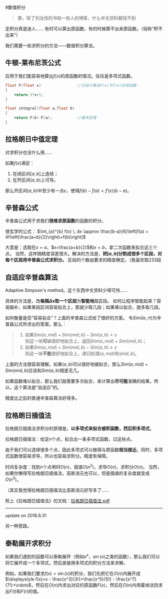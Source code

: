 #数值积分

>靠，除了刘汝佳的书和一些人的博客，什么中文资料都找不到

定积分真是迷人……
有时可以算出原函数，有的时候算不出来原函数。（俗称“积不出来”）

我们需要一些求积分的方法——数值积分算法。

## 牛顿-莱布尼茨公式
应用于我们能容易地算出$f(x)$的原函数的情况。往往是多项式函数。

```cpp
float F(float x)				//已经计算出F(x)为f(x)的导函数
{
	return 3*x+1;
}

float integral(float a,float b)
{								
	return F(b)-F(a);           //基本定理
}
```

## 拉格朗日中值定理

对求积分也没什么用……

如果$f(x)$满足：
1. 在闭区间$[a,b]$上连续；
2. 在开区间$(a,b)$上可导。

那么开区间$(a,b)$中至少有一点$\varepsilon$，使得$f(b)-f(a)=f\prime(\varepsilon)(b-a)$。

## 辛普森公式
辛普森公式用于求我们**很难求原函数**的函数的积分。

很玄学的公式：
$\int_{a}^{b} f(x) \, dx \approx \frac{b-a}{6}\left[f(a) + 4f\left(\frac{a+b}{2}\right)+f(b)\right]$

大意是：选取在$x=a$、$x=\frac{a+b}{2}$和$x=b$，拿二次函数来拟合这三个点。
当然，这样搞精度误差很大。解决的方法是，**把$[a,b]$分割成很多个区段，对每个区段用辛普森公式求积分。**
区段的个数由要求的精度确定。（我喜欢取$233$段

## 自适应辛普森算法
Adaptive Simpson's method。这个东西中文资料少得可怜……

具体的方法是，改**每隔$\Delta x$取一个区段**为**智能地**取区段。
如何让程序智能起来？容易脑补，如果某段区间容易拟合上，那就少取几段；如果难以拟合，就多取几段。

如何衡量是否“容易拟合”？上面的辛普森公式给了很好的方案。
令$Sim(le,rt)$为辛普森公式所求出的答案。那么：
>1. 如果$Sim(a,mid)+Sim(mid,b)-Sim(a,b) < \gamma$  
>则这一块**可以**很好地拟合上，返回$Sim(a,mid)+Sim(mid,b)$；  
>2. 如果$Sim(a,mid)+Sim(mid,b)-Sim(a,b) ≥ \gamma$  
>则这一块**不能**很好地拟合上，递归处理$(a,mid)$和$(mid,b)$。  

上面的方法很容易理解。如果$(a,b)$可以很好地被拟合，那么$Sim(a,mid)+Sim(mid,b)$应该和$Sim(a,b)$相差无几。

如果函数难以拟合，那么我们就需要多次拟合，来计算出**尽可能**准确的结果。所以，这个算法是“自适应”的。

精度比之前的普通辛普森算法好得多。

## 拉格朗日插值法
拉格朗日插值法求积分的原理是，**以多项式来拟合被积函数，然后积多项式**。

拉格朗日插值法：给定$n$个点，拟合出一条多项式函数，过这些点。

由于我们可以选择很多个点，因此多项式可以做得与原函数**相当接近**。同时，多项式函数很容易求导，所以也容易求积分。精度有保障。

时间复杂度：找到$n$个点用时$O(n)$，插值$O(n^2)$，求导$O(n)$，求积分$O(n)$。
当然，如果你懒得写拉格朗日插值法，高斯消元也可以，但是插值的复杂度就变成$O(n^3)$。

（其实我觉得拉格朗日插值法比高斯消元好写多了……

附上《拉格朗日插值法》的文档：[拉格朗日插值法.pdf](http://ruanxingzhi.coding.me/File/%E6%96%87%E6%A1%A3/%E6%8B%89%E6%A0%BC%E6%9C%97%E6%97%A5%E6%8F%92%E5%80%BC%E6%B3%95.pdf)

***
update on 2016.8.31

另一种思路。  
## 泰勒展开求积分

如果我们遇到的函数可以泰勒展开（例如$e^x$，$\sin(x)$之类的函数），那么我们可以将它展开成一个多项式，然后直接用多项式的积分方法来求解。  

例如，如果我们要求$f(x)=\sin (x)$的积分，我们先把它在$O(n)$内展开成$\displaystyle f(x)=x - \frac{x^3}{3!}+\frac{x^5}{5!} - \frac{x^7}{7!}+\cdots$，然后在$O(n)$内求出对应的原函数$F(x)$，然后在$O(n)$内用霍纳法则求出$F(l)$和$F(r)$的值。


